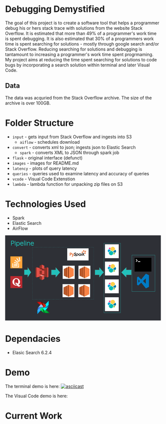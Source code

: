 # Debugging Demystified
The goal of this project is to create a software tool that helps a programmer debug his or hers stack trace with solutions from the website Stack Overflow.  It is estimated that more than 49% of a programmer's work time is spent debugging. It is also estimated that 30% of a programmers work time is spent searching for solutions - mostly through google search and/or Stack Overflow.  Reducing searching for solutions and debugging is tantamount to increasing a programmer's work time spent progrmaming.  My project aims at reducing the time spent searching for solutions to code bugs by incorporating a search solution within terminal and later Visual Code.

## Data
The data was acquried from the Stack Overflow archive.  The size of the archive is over 100GB.     

# Folder Structure
+ `input` - gets input from Stack Overflow and ingests into S3
    + `aiflow` - schedules download   
+ `convert` - converts xml to json; ingests json to Elastic Search
    + `spark` - converts XML to JSON through spark job
+ `flask` - original interface (defunct)
+ `images`  - images for README.md
+ `latency` - plots of query latency 
+ `queries` - queries used to examine latency and accuracy of queries
+ `vcode` - Visual Code Extenstion
+ `lambda` - lambda function for unpacking zip files on S3  

# Technologies Used
+ Spark 
+ Elastic Search
+ AirFlow

![PIPELINE](/images/pipeline.png)

# Dependacies 
+ Elasic Search 6.2.4

# Demo 
The terminal demo is here: 
[![asciicast](https://asciinema.org/a/JygkzImwci5uZwUXrsTyk8mPR.png)](https://asciinema.org/a/JygkzImwci5uZwUXrsTyk8mPR)

The Visual Code demo is here: 


# Current Work